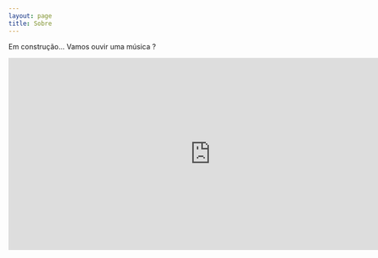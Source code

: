 ```yaml
---
layout: page
title: Sobre
---
```


Em construção...
Vamos ouvir uma música ?

<iframe src="https://open.spotify.com/embed/playlist/3Yf6CyBePTDjko1XW8eogM" width="800" height="380" frameborder="0" allowtransparency="true" allow="encrypted-media"></iframe>
